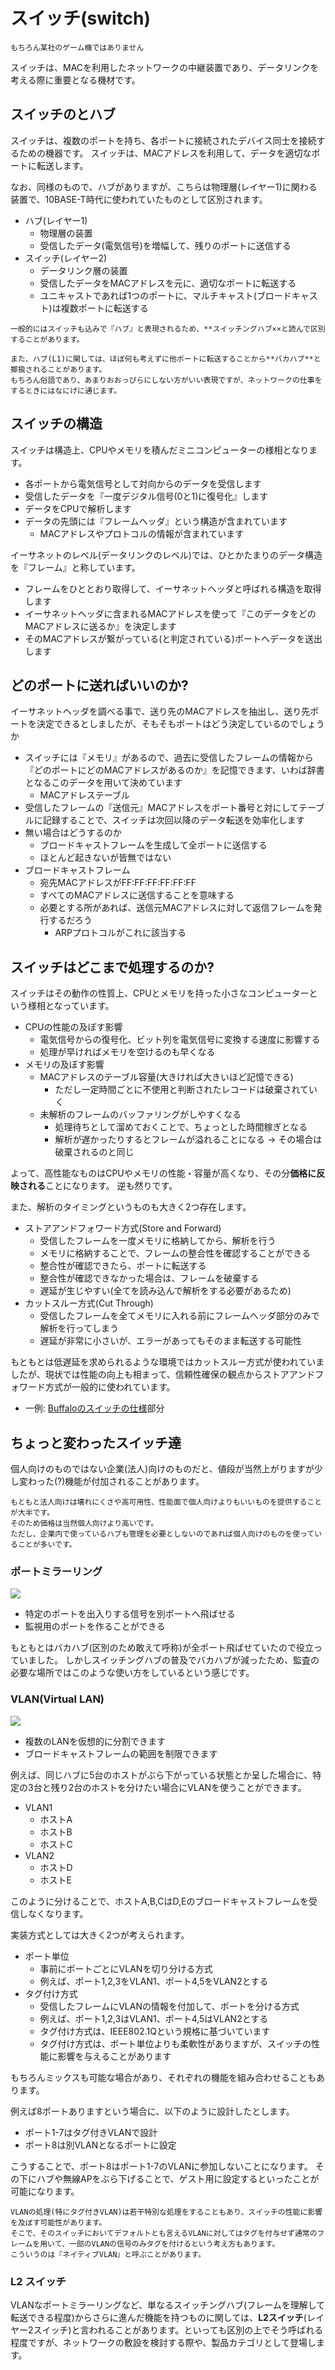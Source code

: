 # スイッチ(switch)

```{tip}
もちろん某社のゲーム機ではありません
```

スイッチは、MACを利用したネットワークの中継装置であり、データリンクを考える際に重要となる機材です。

## スイッチのとハブ

スイッチは、複数のポートを持ち、各ポートに接続されたデバイス同士を接続するための機器です。
スイッチは、MACアドレスを利用して、データを適切なポートに転送します。

なお、同様のもので、ハブがありますが、こちらは物理層(レイヤー1)に関わる装置で、10BASE-T時代に使われていたものとして区別されます。

- ハブ(レイヤー1)
    - 物理層の装置
    - 受信したデータ(電気信号)を増幅して、残りのポートに送信する
- スイッチ(レイヤー2)
    - データリンク層の装置
    - 受信したデータをMACアドレスを元に、適切なポートに転送する
    - ユニキャストであれば1つのポートに、マルチキャスト(ブロードキャスト)は複数ポートに転送する

```{note}
一般的にはスイッチも込みで『ハブ』と表現されるため、**スイッチングハブ××と読んで区別することがあります。

また、ハブ(L1)に関しては、ほぼ何も考えずに他ポートに転送することから**バカハブ**と揶揄されることがあります。
もちろん俗語であり、あまりおおっぴらにしない方がいい表現ですが、ネットワークの仕事をするときにはなにげに通じます。
```

## スイッチの構造

スイッチは構造上、CPUやメモリを積んだミニコンピューターの様相となります。

- 各ポートから電気信号として対向からのデータを受信します
- 受信したデータを『一度デジタル信号(0と1)に復号化』します
- データをCPUで解析します
- データの先頭には『フレームヘッダ』という構造が含まれています
  - MACアドレスやプロトコルの情報が含まれています

イーサネットのレベル(データリンクのレベル)では、ひとかたまりのデータ構造を『フレーム』と称しています。

- フレームをひととおり取得して、イーサネットヘッダと呼ばれる構造を取得します
- イーサネットヘッダに含まれるMACアドレスを使って『このデータをどのMACアドレスに送るか』を決定します
- そのMACアドレスが繋がっている(と判定されている)ポートへデータを送出します

## どのポートに送ればいいのか?

イーサネットヘッダを調べる事で、送り先のMACアドレスを抽出し、送り先ポートを決定できるとしましたが、そもそもポートはどう決定しているのでしょうか

- スイッチには『メモリ』があるので、過去に受信したフレームの情報から『どのポートにどのMACアドレスがあるのか』を記憶できます、いわば辞書となるこのデータを用いて決めています
    - MACアドレステーブル
- 受信したフレームの『送信元』MACアドレスをポート番号と対にしてテーブルに記録することで、スイッチは次回以降のデータ転送を効率化します
- 無い場合はどうするのか
    - ブロードキャストフレームを生成して全ポートに送信する
    - ほとんど起きないが皆無ではない
- ブロードキャストフレーム
    - 宛先MACアドレスがFF:FF:FF:FF:FF:FF
    - すべてのMACアドレスに送信することを意味する
    - 必要とする所があれば、送信元MACアドレスに対して返信フレームを発行するだろう
        - ARPプロトコルがこれに該当する

## スイッチはどこまで処理するのか?

スイッチはその動作の性質上、CPUとメモリを持った小さなコンピューターという様相となっています。

- CPUの性能の及ぼす影響
    - 電気信号からの復号化、ビット列を電気信号に変換する速度に影響する
    - 処理が早ければメモリを空けるのも早くなる
- メモリの及ぼす影響
    - MACアドレスのテーブル容量(大きければ大きいほど記憶できる)
        - ただし一定時間ごとに不使用と判断されたレコードは破棄されていく
    - 未解析のフレームのバッファリングがしやすくなる
        - 処理待ちとして溜めておくことで、ちょっとした時間稼ぎとなる
        - 解析が遅かったりするとフレームが溢れることになる → その場合は破棄されるのと同じ

よって、高性能なものはCPUやメモリの性能・容量が高くなり、その分**価格に反映される**ことになります。
逆も然りです。

また、解析のタイミングというものも大きく2つ存在します。

- ストアアンドフォワード方式(Store and Forward)
    - 受信したフレームを一度メモリに格納してから、解析を行う
    - メモリに格納することで、フレームの整合性を確認することができる
    - 整合性が確認できたら、ポートに転送する
    - 整合性が確認できなかった場合は、フレームを破棄する
    - 遅延が生じやすい(全てを読み込んで解析をする必要があるため)
- カットスルー方式(Cut Through)
    - 受信したフレームを全てメモリに入れる前にフレームヘッダ部分のみで解析を行ってしまう
    - 遅延が非常に小さいが、エラーがあってもそのまま転送する可能性

もともとは低遅延を求められるような環境ではカットスルー方式が使われていましたが、現状では性能の向上も相まって、信頼性確保の観点からストアアンドフォワード方式が一般的に使われています。
- 一例: [Buffaloのスイッチの仕様](https://arc.net/l/quote/ishchzbi)部分

## ちょっと変わったスイッチ達

個人向けのものではない企業(法人)向けのものだと、値段が当然上がりますが少し変わった(?)機能が付加されることがあります。

```{note}
もともと法人向けは壊れにくさや高可用性、性能面で個人向けよりもいいものを提供することが大半です。
そのため価格は当然個人向けより高いです。
ただし、企業内で使っているハブも管理を必要としないのであれば個人向けのものを使っていることが多いです。
```

### ポートミラーリング

![](images/port-mirror.drawio.png)

- 特定のポートを出入りする信号を別ポートへ飛ばせる
- 監視用のポートを作ることができる

もともとはバカハブ(区別のため敢えて呼称)が全ポート飛ばせていたので役立っていました。
しかしスイッチングハブの普及でバカハブが減ったため、監査の必要な場所ではこのような使い方をしているという感じです。

### VLAN(Virtual LAN)

![](image/vlan.drawio.png)

- 複数のLANを仮想的に分割できます
- ブロードキャストフレームの範囲を制限できます

例えば、同じハブに5台のホストがぶら下がっている状態とか呈した場合に、特定の3台と残り2台のホストを分けたい場合にVLANを使うことができます。
- VLAN1
    - ホストA
    - ホストB
    - ホストC
- VLAN2
    - ホストD
    - ホストE

このように分けることで、ホストA,B,CはD,Eのブロードキャストフレームを受信しなくなります。

実装方式としては大きく2つが考えられます。

- ポート単位
    - 事前にポートごとにVLANを切り分ける方式
    - 例えば、ポート1,2,3をVLAN1、ポート4,5をVLAN2とする
- タグ付け方式
    - 受信したフレームにVLANの情報を付加して、ポートを分ける方式
    - 例えば、ポート1,2,3はVLAN1、ポート4,5はVLAN2とする
    - タグ付け方式は、IEEE802.1Qという規格に基づいています
    - タグ付け方式は、ポート単位よりも柔軟性がありますが、スイッチの性能に影響を与えることがあります

もちろんミックスも可能な場合があり、それぞれの機能を組み合わせることもあります。

例えば8ポートありますという場合に、以下のように設計したとします。

- ポート1-7はタグ付きVLANで設計
- ポート8は別VLANとなるポートに設定

こうすることで、ポート8はポート1-7のVLANに参加しないことになります。
その下にハブや無線APをぶら下げることで、ゲスト用に設定するといったことが可能になります。

```{note}
VLANの処理(特にタグ付きVLAN)は若干特別な処理をすることもあり、スイッチの性能に影響を及ぼす可能性があります。
そこで、そのスイッチにおいてデフォルトとも言えるVLANに対してはタグを付与せず通常のフレームを用いて、一部のVLANの信号のみタグを付けるという考え方もあります。
こういうのは『ネイティブVLAN』と呼ぶことがあります。
```

### L2 スイッチ

VLANなポートミラーリングなど、単なるスイッチングハブ(フレームを理解して転送できる程度)からさらに進んだ機能を持つものに関しては、**L2スイッチ**(レイヤー2スイッチ)と言われることがあります。といっても区別の上でそう呼ばれる程度ですが、ネットワークの敷設を検討する際や、製品カテゴリとして登場します。

